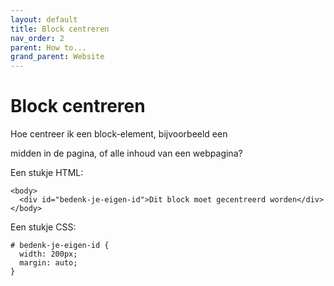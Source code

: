 ```yaml
---
layout: default
title: Block centreren
nav_order: 2
parent: How to...
grand_parent: Website
---
```


# Block centreren

Hoe centreer ik een block-element, bijvoorbeeld een <div> midden in de pagina, of alle inhoud van een webpagina?

Een stukje HTML:

```
<body>
  <div id="bedenk-je-eigen-id">Dit block moet gecentreerd worden</div>
</body>
```

Een stukje CSS:

```
# bedenk-je-eigen-id {
  width: 200px;
  margin: auto;
}
```  
